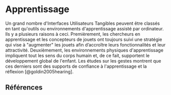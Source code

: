 # Apprentissage

Un grand nombre d'Interfaces Utilisateurs Tangibles peuvent être classés en tant qu'outils ou environnements d'apprentissage assisté par ordinateur.
Ils y a plusieurs raisons à ceci. Premièrement, les chercheurs en apprentissage et les concepteurs de jouets ont toujours suivi une stratégie qui vise à "augmenter" les jouets afin d’accroître leurs fonctionnalités et leur attractivité. Deuxièmement, les environnements physiques d'apprentissage impliquent tout les sens du corps humain et, de ce fait, supportent le développement global de l'enfant. Les études sur les gestes montrent que ces derniers sont des supports de confiance à l'apprentissage et la réflexion [@goldin2005hearing]. 

## Références